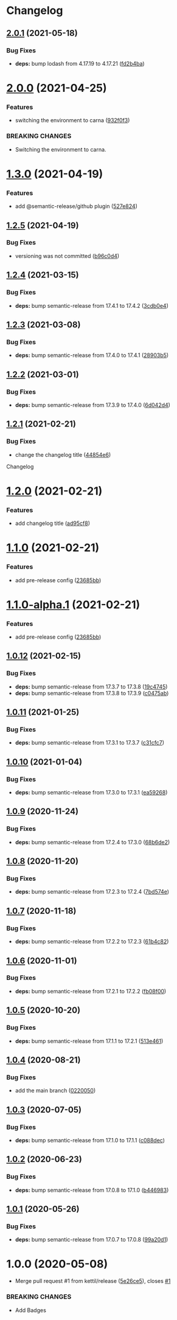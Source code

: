 # Changelog

## [2.0.1](https://github.com/kettil/semantic-release-config/compare/2.0.0...2.0.1) (2021-05-18)


### Bug Fixes

* **deps:** bump lodash from 4.17.19 to 4.17.21 ([fd2b4ba](https://github.com/kettil/semantic-release-config/commit/fd2b4ba5537c23d8b7fc1490c145a3c11f7d237d))

# [2.0.0](https://github.com/kettil/semantic-release-config/compare/1.3.0...2.0.0) (2021-04-25)


### Features

* switching the environment to carna ([932f0f3](https://github.com/kettil/semantic-release-config/commit/932f0f32216d6418b4872f312c1e1e9b30f4b99e))


### BREAKING CHANGES

* Switching the environment to carna.

# [1.3.0](https://github.com/kettil/semantic-release-config/compare/1.2.5...1.3.0) (2021-04-19)


### Features

* add @semantic-release/github plugin ([527e824](https://github.com/kettil/semantic-release-config/commit/527e824d8bd7b501716d20e37e656ba499d2bcc0))

## [1.2.5](https://github.com/kettil/semantic-release-config/compare/1.2.4...1.2.5) (2021-04-19)


### Bug Fixes

* versioning was not committed ([b96c0d4](https://github.com/kettil/semantic-release-config/commit/b96c0d4c6497e2d13d8a84ec4468b02d1aafc5be))

## [1.2.4](https://github.com/kettil/semantic-release-config/compare/1.2.3...1.2.4) (2021-03-15)


### Bug Fixes

* **deps:** bump semantic-release from 17.4.1 to 17.4.2 ([3cdb0e4](https://github.com/kettil/semantic-release-config/commit/3cdb0e4419602a44c5b6df1d8c8a48135060c5b3))

## [1.2.3](https://github.com/kettil/semantic-release-config/compare/1.2.2...1.2.3) (2021-03-08)


### Bug Fixes

* **deps:** bump semantic-release from 17.4.0 to 17.4.1 ([28903b5](https://github.com/kettil/semantic-release-config/commit/28903b53eb282650ab966d83fda4974e029f9c48))

## [1.2.2](https://github.com/kettil/semantic-release-config/compare/1.2.1...1.2.2) (2021-03-01)


### Bug Fixes

* **deps:** bump semantic-release from 17.3.9 to 17.4.0 ([6d042d4](https://github.com/kettil/semantic-release-config/commit/6d042d46b0effe0b264880ea141ee5e2dc34c2dc))

## [1.2.1](https://github.com/kettil/semantic-release-config/compare/1.2.0...1.2.1) (2021-02-21)


### Bug Fixes

* change the changelog title ([44854e6](https://github.com/kettil/semantic-release-config/commit/44854e640aed4ccd7e0689d7c85794c4aaa0d9a2))

Changelog

# [1.2.0](https://github.com/kettil/semantic-release-config/compare/1.1.0...1.2.0) (2021-02-21)


### Features

* add changelog title ([ad95cf8](https://github.com/kettil/semantic-release-config/commit/ad95cf80eca94ce14e93a8bcb0fd2292fbb906b8))

# [1.1.0](https://github.com/kettil/semantic-release-config/compare/1.0.12...1.1.0) (2021-02-21)


### Features

* add pre-release config ([23685bb](https://github.com/kettil/semantic-release-config/commit/23685bb9f18a1e28de16ba4a0515bc3a54e01953))

# [1.1.0-alpha.1](https://github.com/kettil/semantic-release-config/compare/1.0.12...1.1.0-alpha.1) (2021-02-21)


### Features

* add pre-release config ([23685bb](https://github.com/kettil/semantic-release-config/commit/23685bb9f18a1e28de16ba4a0515bc3a54e01953))

## [1.0.12](https://github.com/kettil/semantic-release-config/compare/1.0.11...1.0.12) (2021-02-15)


### Bug Fixes

* **deps:** bump semantic-release from 17.3.7 to 17.3.8 ([19c4745](https://github.com/kettil/semantic-release-config/commit/19c47452594da408fd966d3aeebc20a3d6a3b097))
* **deps:** bump semantic-release from 17.3.8 to 17.3.9 ([c0475ab](https://github.com/kettil/semantic-release-config/commit/c0475aba442c8089950d468435100230a057bcf2))

## [1.0.11](https://github.com/kettil/semantic-release-config/compare/1.0.10...1.0.11) (2021-01-25)


### Bug Fixes

* **deps:** bump semantic-release from 17.3.1 to 17.3.7 ([c31cfc7](https://github.com/kettil/semantic-release-config/commit/c31cfc74017b584c535327d8f1afd3deffc69949))

## [1.0.10](https://github.com/kettil/semantic-release-config/compare/1.0.9...1.0.10) (2021-01-04)


### Bug Fixes

* **deps:** bump semantic-release from 17.3.0 to 17.3.1 ([ea59268](https://github.com/kettil/semantic-release-config/commit/ea59268759b7557eb200d2f9d995e738e60c235c))

## [1.0.9](https://github.com/kettil/semantic-release-config/compare/1.0.8...1.0.9) (2020-11-24)


### Bug Fixes

* **deps:** bump semantic-release from 17.2.4 to 17.3.0 ([68b6de2](https://github.com/kettil/semantic-release-config/commit/68b6de2be29576c1f030997fd62b7962f9fd5add))

## [1.0.8](https://github.com/kettil/semantic-release-config/compare/1.0.7...1.0.8) (2020-11-20)


### Bug Fixes

* **deps:** bump semantic-release from 17.2.3 to 17.2.4 ([7bd574e](https://github.com/kettil/semantic-release-config/commit/7bd574e710ff9a16598ed68c07172e2ed6886dcd))

## [1.0.7](https://github.com/kettil/semantic-release-config/compare/1.0.6...1.0.7) (2020-11-18)


### Bug Fixes

* **deps:** bump semantic-release from 17.2.2 to 17.2.3 ([61b4c82](https://github.com/kettil/semantic-release-config/commit/61b4c821c2e3a8f5ef23736a778a32f6b74dab5d))

## [1.0.6](https://github.com/kettil/semantic-release-config/compare/1.0.5...1.0.6) (2020-11-01)


### Bug Fixes

* **deps:** bump semantic-release from 17.2.1 to 17.2.2 ([fb08f00](https://github.com/kettil/semantic-release-config/commit/fb08f000abe0d3dafe2e48c3df05817e2ecaa7aa))

## [1.0.5](https://github.com/kettil/semantic-release-config/compare/1.0.4...1.0.5) (2020-10-20)


### Bug Fixes

* **deps:** bump semantic-release from 17.1.1 to 17.2.1 ([513e461](https://github.com/kettil/semantic-release-config/commit/513e46121322288debf3f264a66e631a0c53bce1))

## [1.0.4](https://github.com/kettil/semantic-release-config/compare/1.0.3...1.0.4) (2020-08-21)


### Bug Fixes

* add the main branch ([0220050](https://github.com/kettil/semantic-release-config/commit/0220050b1f623901b7ac3c88593ae06f8b022fbf))

## [1.0.3](https://github.com/kettil/semantic-release-config/compare/1.0.2...1.0.3) (2020-07-05)


### Bug Fixes

* **deps:** bump semantic-release from 17.1.0 to 17.1.1 ([c088dec](https://github.com/kettil/semantic-release-config/commit/c088dec2b48b2a9df1e2108dc2cb99362d4a88ac))

## [1.0.2](https://github.com/kettil/semantic-release-config/compare/1.0.1...1.0.2) (2020-06-23)


### Bug Fixes

* **deps:** bump semantic-release from 17.0.8 to 17.1.0 ([b446983](https://github.com/kettil/semantic-release-config/commit/b446983b080affed2ed010b63a62056673bd3ee5))

## [1.0.1](https://github.com/kettil/semantic-release-config/compare/1.0.0...1.0.1) (2020-05-26)


### Bug Fixes

* **deps:** bump semantic-release from 17.0.7 to 17.0.8 ([99a20d1](https://github.com/kettil/semantic-release-config/commit/99a20d186081b9e8de3dcd9275d446df6f576411))

# 1.0.0 (2020-05-08)


* Merge pull request #1 from kettil/release ([5e26ce5](https://github.com/kettil/semantic-release-config/commit/5e26ce54271f551eac74b11e54a7ab57d22b66bb)), closes [#1](https://github.com/kettil/semantic-release-config/issues/1)


### BREAKING CHANGES

* Add Badges
